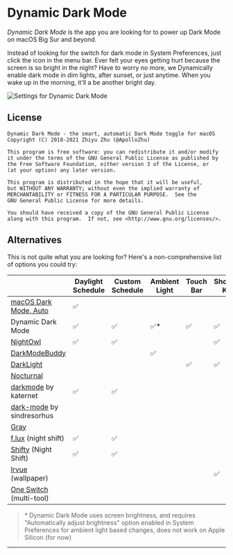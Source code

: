 # Dynamic Dark Mode

*Dynamic Dark Mode* is the app you are looking for to power up Dark Mode on macOS Big Sur and beyond.

Instead of looking for the switch for dark mode in System Preferences, just click the icon in the menu bar. Ever felt your eyes getting hurt because the screen is so bright in the night? Have to worry no more, we Dynamically enable dark mode in dim lights, after sunset, or just anytime. When you wake up in the morning, it'll a be another bright day.

![Settings for Dynamic Dark Mode](https://github.com/user-attachments/assets/e9551a97-e7f2-49ab-a93a-2701a75e6095)

## License

```
Dynamic Dark Mode - the smart, automatic Dark Mode toggle for macOS
Copyright (C) 2018-2021 Zhiyu Zhu (@ApolloZhu)

This program is free software: you can redistribute it and/or modify
it under the terms of the GNU General Public License as published by
the Free Software Foundation, either version 3 of the License, or
(at your option) any later version.

This program is distributed in the hope that it will be useful,
but WITHOUT ANY WARRANTY; without even the implied warranty of
MERCHANTABILITY or FITNESS FOR A PARTICULAR PURPOSE.  See the
GNU General Public License for more details.

You should have received a copy of the GNU General Public License
along with this program.  If not, see <http://www.gnu.org/licenses/>.
```

## Alternatives

This is not quite what you are looking for? Here's a non-comprehensive list of options you could try:

|                                                              | Daylight Schedule | Custom Schedule | Ambient Light | Touch Bar | Shortcut Key | Menu Bar | CLI  | Per App | Localized |
| ------------------------------------------------------------ | ----------------------- | --------------- | ------------- | ------------------------------------------------------------ | ------------ | -------- | ---- | ------- | --------- |
| [macOS Dark Mode, Auto](https://support.apple.com/en-us/HT208976) | ✅                       |                 |               |  |              |          |      |         | ✅         |
| Dynamic Dark Mode                                            | ✅                       | ✅               | ✅*            | ✅ | ✅            | ✅        |      |         | ✅ |
| [NightOwl](https://nightowl.kramser.xyz/)                    | ✅                       | ✅               |               |  | ✅            | ✅        |      | ✅       |           |
| [DarkModeBuddy](https://gumroad.com/l/darkmodebuddy)         |                         |                 | ✅             |  |              |          |      |         |           |
| [DarkLight](https://github.com/L1cardo/DarkLight) | | | | ✅ | ✅ | | | | |
| [Nocturnal](https://github.com/HarshilShah/Nocturnal)        |                         |                 |               |  |              | ✅        |      |         |           |
| [darkmode](https://github.com/katernet/darkmode) by katernet | ✅ | ✅ | | | | | ✅ | | |
| [dark-mode](https://github.com/sindresorhus/dark-mode) by sindresorhus |                         |                 |               |  |              |          | ✅    |         |           |
| [Gray](https://github.com/zenangst/Gray)                     |                         |                 |               |  |              |          |      | ✅       | ✅ |
| [f.lux](https://justgetflux.com/) (night shift)        | ✅                       | ✅               |               |  |              |          |      |         |          |
| [Shifty](https://shifty.natethompson.io) (Night Shift) | ✅                       | ✅               |               |  |              |          |      |         | ✅         |
| [Irvu‪e‬](https://apps.apple.com/app/id1039633667) (wallpaper) |                         |                 |               |  | ✅ | ✅ |      |         |           |
| [One Switch](https://fireball.studio/oneswitch/) (multi-tool) |                         |                 |               |  |              | ✅        |      |         | ✅ |

> \* Dynamic Dark Mode uses screen brightness, and requires "Automatically adjust brightness" option enabled in System Preferences for ambient light based changes, does not work on Apple Silicon (for now)

---

